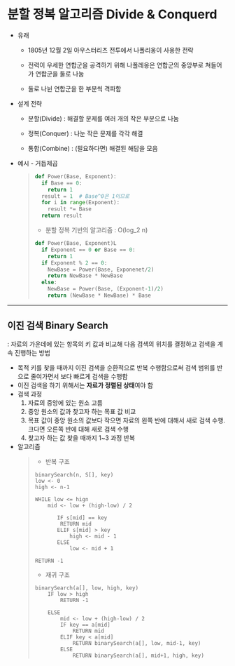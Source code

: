 # 분할 정복 알고리즘 Divide & Conquerd

- 유래
  
  - 1805년 12월 2일 아우스터리츠 전투에서 나폴리옹이 사용한 전략
  
  - 전력이 우세한 연합군을 공격하기 위해 나폴레옹은 연합군의 중앙부로 쳐들어가 연합군을 둘로 나눔
  
  - 둘로 나뉜 연합군을 한 부분씩 격파함

- 설계 전략
  
  - 분할(Divide) : 해결할 문제를 여러 개의 작은 부분으로 나눔
  
  - 정복(Conquer) : 나눈 작은 문제를 각각 해결
  
  - 통합(Combine) : (필요하다면) 해결된 해답을 모음

- 예시 - 거듭제곱
  
  > ```python
  > def Power(Base, Exponent):
  >   if Base == 0:
  >     return 1
  >   result = 1  # Base^0은 1이므로
  >   for i in range(Exponent):
  >     result *= Base
  >   return result
  > ```
  > 
  > - 분할 정복 기반의 알고리즘 : O(log_2 n)
  > 
  > ```python
  > def Power(Base, Exponent)L
  >   if Exponent == 0 or Base == 0:
  >     return 1
  >   if Exponent % 2 == 0:
  >     NewBase = Power(Base, Exponenet/2)
  >     return NewBase * NewBase
  >   else:
  >     NewBase = Power(Base, (Exponent-1)/2)
  >     return (NewBase * NewBase) * Base
  > ```

---

## 이진 검색 Binary Search

: 자료의 가운데에 있는 항목의 키 값과 비교해 다음 검색의 위치를 결정하고 검색을 계속 진행하는 방법

- 목적 키를 찾을 때까지 이진 검색을 순환적으로 반복 수행함으로써 검색 범위를 반으로 줄여가면서 보다 빠르게 검색을 수행함
- 이진 검색을 하기 위해서는 **자료가 정렬된 상태**여야 함
- 검색 과정
  1. 자료의 중앙에 있는 원소 고름
  2. 중앙 원소의 값과 찾고자 하는 목표 값 비교
  3. 목표 값이 중앙 원소의 값보다 작으면 자료의 왼쪽 반에 대해서 새로 검색 수행. 크다면 오른쪽 반에 대해 새로 검색 수행
  4. 찾고자 하는 값 찾을 때까지 1~3 과정 반복
- 알고리즘
  > - 반복 구조
  > ```pseudocode
  > binarySearch(n, S[], key)
  > low <- 0
  > high <- n-1
  > 
  > WHILE low <= hign
  >     mid <- low + (high-low) / 2
  > 
  >        IF s[mid] == key
  >         RETURN mid
  >        ELIF s[mid] > key
  >            high <- mid - 1
  >        ELSE
  >            low <- mid + 1
  > 
  > RETURN -1
  > ```
  > - 재귀 구조
  > ```pseudocode
  > binarySearch(a[], low, high, key)
  > 	IF low > high
  > 		RETURN -1
  > 
  > 	ELSE
  >     	mid <- low + (high-low) / 2
  >  	    IF key == a[mid]
  >		        RETURN mid
  >        	ELIF key < a[mid]
  >         	RETURN binarySearch(a[], low, mid-1, key)
  >         ELSE
  >             RETURN binarySearch(a[], mid+1, high, key)
  > 
  > ```
